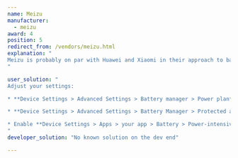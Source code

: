 ```yaml
---
name: Meizu
manufacturer:
  - meizu
award: 4
position: 5
redirect_from: /vendors/meizu.html
explanation: "
Meizu is probably on par with Huawei and Xiaomi in their approach to background process limitations, but they get a better rank probably just because those devices are not that common on the market, and thus do not cause such pain to the developers as the aforementioned.
"

user_solution: "
Adjust your settings:

* **Device Settings > Advanced Settings > Battery manager > Power plan** set to **Performance**

* **Device Settings > Advanced Settings > Battery Manager > Protected apps** – check your app as **Protected**

* Enable **Device Settings > Apps > your app > Battery > Power-intensive prompt** and **Keep running after screen off**
"
developer_solution: "No known solution on the dev end"

---
```

